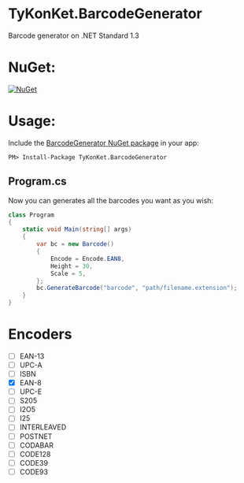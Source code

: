 # TyKonKet.BarcodeGenerator
Barcode generator on .NET Standard 1.3
  
# NuGet:
[![NuGet](https://img.shields.io/nuget/v/TyKonKet.BarcodeGenerator.svg)](https://www.nuget.org/packages/TyKonKet.BarcodeGenerator/)
  
# Usage:
Include the [BarcodeGenerator NuGet package](https://www.nuget.org/packages/TyKonKet.BarcodeGenerator/) in your app:  
````
PM> Install-Package TyKonKet.BarcodeGenerator
````
## Program.cs
Now you can generates all the barcodes you want as you wish:  
```csharp
class Program
{
    static void Main(string[] args)
    {
        var bc = new Barcode()
        {
            Encode = Encode.EAN8,
            Height = 30,
            Scale = 5,
        };
        bc.GenerateBarcode("barcode", "path/filename.extension");
    }
}
```

# Encoders
- [ ] EAN-13
- [ ] UPC-A
- [ ] ISBN
- [x] EAN-8
- [ ] UPC-E
- [ ] S205
- [ ] I2O5
- [ ] I25
- [ ] INTERLEAVED
- [ ] POSTNET
- [ ] CODABAR
- [ ] CODE128
- [ ] CODE39
- [ ] CODE93
